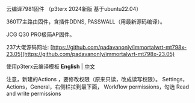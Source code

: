 云编译7981固件
（p3terx 2024新版 基于ubuntu22.04）

360T7主路由固件，含插件DDNS, PASSWALL（用最新源码编译）。

JCG Q30 PRO极简AP固件。


237大佬源码网址:
[https://github.com/padavanonly/immortalwrt-mt798x-23.05](https://github.com/padavanonly/immortalwrt-mt798x-23.05)

使用p3terx云编译模板
**English** | [中文](https://p3terx.com/archives/build-openwrt-with-github-actions.html)

注意，新建的Actions ，要修改权限（原来只读，改成读写权限）。
Settings，Actions，General，右侧栏拉到最下面，	Workflow permissions，勾选 Read and write permissions
